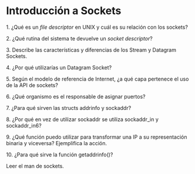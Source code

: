 # Introducción a Sockets

1\. ¿Qué es un *file descriptor* en UNIX y cuál es su relación con los sockets?

2\. ¿Qué rutina del sistema te devuelve un *socket descriptor*?

3\. Describe las características y diferencias de los Stream y Datagram Sockets.

4\. ¿Por qué utilizarías un Datagram Socket?

5\. Según el modelo de referencia de Internet, ¿a qué capa pertenece el uso de la API de sockets?

6\. ¿Qué organismo es el responsable de asignar puertos?

7\. ¿Para qué sirven las structs addrinfo y sockaddr?

8\. ¿Por qué en vez de utilizar sockaddr se utiliza sockaddr_in y sockaddr_in6?

9\. ¿Qué función puedo utilizar para transformar una IP a su representación binaria y viceversa? Ejemplifica la acción.

10\. ¿Para qué sirve la función getaddrinfo()?

Leer el man de sockets.